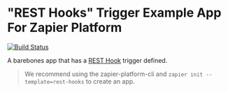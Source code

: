 # "REST Hooks" Trigger Example App For Zapier Platform

[![Build Status](https://travis-ci.org/zapier/zapier-platform-example-app-rest-hooks.svg?branch=master)](https://travis-ci.org/zapier/zapier-platform-example-app-rest-hooks)

A barebones app that has a [REST Hook](http://resthooks.org) trigger defined.

> We recommend using the zapier-platform-cli and `zapier init --template=rest-hooks` to create an app.
